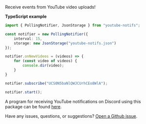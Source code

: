 Receive events from YouTube video uploads!

**TypeScript example**
```ts
import { PollingNotifier, JsonStorage } from "youtube-notifs";

const notifier = new PollingNotifier({
    interval: 15,
    storage: new JsonStorage("youtube-notifs.json")
});

notifier.onNewVideos = (videos) => {
    for (const video of videos) {
        console.dir(video);
    }
}

notifier.subscribe("UCS0N5baNlQWJCUrhCEo8WlA");

notifier.start();
```

A program for receiving YouTube notifications on Discord using this package can be found [here](https://github.com/James-Bennett-295/youtube-webhook).

Have any issues, questions, or suggestions? [Open a Github issue](https://github.com/James-Bennett-295/npm-youtube-notifs/issues/new).
